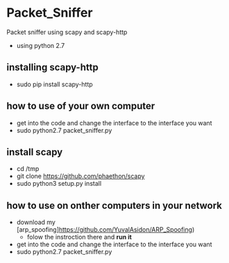 # Packet_Sniffer
Packet sniffer using scapy and scapy-http
* using python 2.7

## installing scapy-http
* sudo pip install scapy-http

## how to use of your own computer
* get into the code and change the interface to the interface you want
* sudo python2.7 packet_sniffer.py 

## install scapy
* cd /tmp
* git clone https://github.com/phaethon/scapy
* sudo python3 setup.py install

## how to use on onther computers in your network
* download my [arp_spoofing]https://github.com/YuvalAsidon/ARP_Spoofing)
  * folow the instroction there and __run it__
* get into the code and change the interface to the interface you want
* sudo python2.7 packet_sniffer.py
